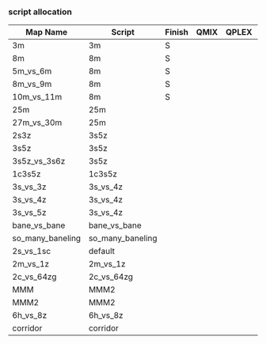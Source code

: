 ### script allocation

| Map Name         | Script           | Finish | QMIX | QPLEX | VDN  | MAPPO | HAPPO |
| ---------------- | ---------------- | ------ | ---- | ----- | ---- | ----- | ----- |
| 3m               | 3m               |   S    |      |       |      |       |       |
| 8m               | 8m               |   S    |      |       |      |       |       |
| 5m_vs_6m         | 8m               |   S    |      |       |      |       |       |
| 8m_vs_9m         | 8m               |   S    |      |       |      |       |       |
| 10m_vs_11m       | 8m               |   S    |      |       |      |       |       |
| 25m              | 25m              |        |      |       |      |       |       |
| 27m_vs_30m       | 25m              |        |      |       |      |       |       |
| 2s3z             | 3s5z             |        |      |       |      |       |       |
| 3s5z             | 3s5z             |        |      |       |      |       |       |
| 3s5z_vs_3s6z     | 3s5z             |        |      |       |      |       |       |
| 1c3s5z           | 1c3s5z           |        |      |       |      |       |       |
| 3s_vs_3z         | 3s_vs_4z         |        |      |       |      |       |       |
| 3s_vs_4z         | 3s_vs_4z         |        |      |       |      |       |       |
| 3s_vs_5z         | 3s_vs_4z         |        |      |       |      |       |       |
| bane_vs_bane     | bane_vs_bane     |        |      |       |      |       |       |
| so_many_baneling | so_many_baneling |        |      |       |      |       |       |
| 2s_vs_1sc        | default          |        |      |       |      |       |       |
| 2m_vs_1z         | 2m_vs_1z         |        |      |       |      |       |       |
| 2c_vs_64zg       | 2c_vs_64zg       |        |      |       |      |       |       |
| MMM              | MMM2             |        |      |       |      |       |       |
| MMM2             | MMM2             |        |      |       |      |       |       |
| 6h_vs_8z         | 6h_vs_8z         |        |      |       |      |       |       |
| corridor         | corridor         |        |      |       |      |       |       |
